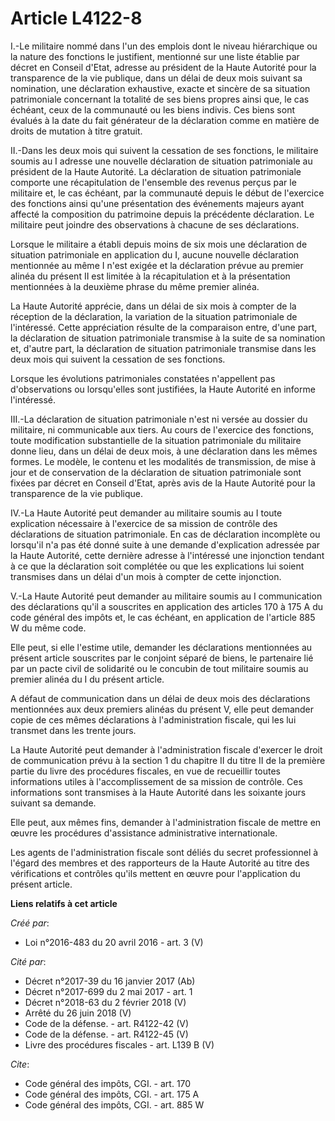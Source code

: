 # Article L4122-8

I.-Le militaire nommé dans l'un des emplois dont le niveau hiérarchique ou la nature des fonctions le justifient, mentionné
sur une liste établie par décret en Conseil d'Etat, adresse au président de la Haute Autorité pour la transparence de la vie
publique, dans un délai de deux mois suivant sa nomination, une déclaration exhaustive, exacte et sincère de sa situation
patrimoniale concernant la totalité de ses biens propres ainsi que, le cas échéant, ceux de la communauté ou les biens
indivis. Ces biens sont évalués à la date du fait générateur de la déclaration comme en matière de droits de mutation à titre
gratuit. 

II.-Dans les deux mois qui suivent la cessation de ses fonctions, le militaire soumis au I adresse une nouvelle déclaration
de situation patrimoniale au président de la Haute Autorité. La déclaration de situation patrimoniale comporte une
récapitulation de l'ensemble des revenus perçus par le militaire et, le cas échéant, par la communauté depuis le début de
l'exercice des fonctions ainsi qu'une présentation des événements majeurs ayant affecté la composition du patrimoine depuis
la précédente déclaration. Le militaire peut joindre des observations à chacune de ses déclarations. 

Lorsque le militaire a établi depuis moins de six mois une déclaration de situation patrimoniale en application du I, aucune
nouvelle déclaration mentionnée au même I n'est exigée et la déclaration prévue au premier alinéa du présent II est limitée à
la récapitulation et à la présentation mentionnées à la deuxième phrase du même premier alinéa. 

La Haute Autorité apprécie, dans un délai de six mois à compter de la réception de la déclaration, la variation de la
situation patrimoniale de l'intéressé. Cette appréciation résulte de la comparaison entre, d'une part, la déclaration de
situation patrimoniale transmise à la suite de sa nomination et, d'autre part, la déclaration de situation patrimoniale
transmise dans les deux mois qui suivent la cessation de ses fonctions. 

Lorsque les évolutions patrimoniales constatées n'appellent pas d'observations ou lorsqu'elles sont justifiées, la Haute
Autorité en informe l'intéressé. 

III.-La déclaration de situation patrimoniale n'est ni versée au dossier du militaire, ni communicable aux tiers. Au cours de
l'exercice des fonctions, toute modification substantielle de la situation patrimoniale du militaire donne lieu, dans un
délai de deux mois, à une déclaration dans les mêmes formes. Le modèle, le contenu et les modalités de transmission, de mise
à jour et de conservation de la déclaration de situation patrimoniale sont fixées par décret en Conseil d'Etat, après avis de
la Haute Autorité pour la transparence de la vie publique. 

IV.-La Haute Autorité peut demander au militaire soumis au I toute explication nécessaire à l'exercice de sa mission de
contrôle des déclarations de situation patrimoniale. En cas de déclaration incomplète ou lorsqu'il n'a pas été donné suite à
une demande d'explication adressée par la Haute Autorité, cette dernière adresse à l'intéressé une injonction tendant à ce
que la déclaration soit complétée ou que les explications lui soient transmises dans un délai d'un mois à compter de cette
injonction. 

V.-La Haute Autorité peut demander au militaire soumis au I communication des déclarations qu'il a souscrites en application
des articles 170 à 175 A du code général des impôts et, le cas échéant, en application de l'article 885 W du même code. 

Elle peut, si elle l'estime utile, demander les déclarations mentionnées au présent article souscrites par le conjoint séparé
de biens, le partenaire lié par un pacte civil de solidarité ou le concubin de tout militaire soumis au premier alinéa du I
du présent article. 

A défaut de communication dans un délai de deux mois des déclarations mentionnées aux deux premiers alinéas du présent V,
elle peut demander copie de ces mêmes déclarations à l'administration fiscale, qui les lui transmet dans les trente jours. 

La Haute Autorité peut demander à l'administration fiscale d'exercer le droit de communication prévu à la section 1 du
chapitre II du titre II de la première partie du livre des procédures fiscales, en vue de recueillir toutes informations
utiles à l'accomplissement de sa mission de contrôle. Ces informations sont transmises à la Haute Autorité dans les soixante
jours suivant sa demande. 

Elle peut, aux mêmes fins, demander à l'administration fiscale de mettre en œuvre les procédures d'assistance administrative
internationale. 

Les agents de l'administration fiscale sont déliés du secret professionnel à l'égard des membres et des rapporteurs de la
Haute Autorité au titre des vérifications et contrôles qu'ils mettent en œuvre pour l'application du présent article.

**Liens relatifs à cet article**

_Créé par_:

  - Loi n°2016-483 du 20 avril 2016 - art. 3 (V)

_Cité par_:

  - Décret n°2017-39 du 16 janvier 2017 (Ab)
  - Décret n°2017-699 du 2 mai 2017 - art. 1
  - Décret n°2018-63 du 2 février 2018 (V)
  - Arrêté du 26 juin 2018 (V)
  - Code de la défense. - art. R4122-42 (V)
  - Code de la défense. - art. R4122-45 (V)
  - Livre des procédures fiscales - art. L139 B (V)

_Cite_:

  - Code général des impôts, CGI. - art. 170
  - Code général des impôts, CGI. - art. 175 A
  - Code général des impôts, CGI. - art. 885 W

